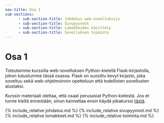 ```yaml
---
nav-title: Osa 1
sub-sections:
      - sub-section-title: Johdatus web-sovelluksiin
      - sub-section-title: Sivupyynnöt
      - sub-section-title: Lomakkeiden käsittely
      - sub-section-title: Sovelluksen toiminta
---
```

# Osa 1

Toteutamme kurssilla web-sovelluksen Python-kielellä Flask-kirjastolla, johon tutustumme tässä osassa. Flask on suosittu kevyt kirjasto, joka soveltuu sekä web-ohjelmoinnin opetteluun että todellisten sovellusten alustaksi.

Kurssin materiaali olettaa, että osaat perusasiat Python-kielestä.
Jos et tunne kieltä ennestään, sinun kannattaa ensin käydä pikakurssi [tästä](../../pages/html_opas.html).

{% include_relative johdatus.md %}
{% include_relative sivupyynnot.md %}
{% include_relative lomakkeet.md %}
{% include_relative toiminta.md %}